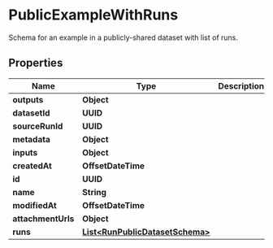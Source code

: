 

# PublicExampleWithRuns

Schema for an example in a publicly-shared dataset with list of runs.

## Properties

| Name | Type | Description | Notes |
|------------ | ------------- | ------------- | -------------|
|**outputs** | **Object** |  |  [optional] |
|**datasetId** | **UUID** |  |  |
|**sourceRunId** | **UUID** |  |  [optional] |
|**metadata** | **Object** |  |  [optional] |
|**inputs** | **Object** |  |  |
|**createdAt** | **OffsetDateTime** |  |  [optional] |
|**id** | **UUID** |  |  |
|**name** | **String** |  |  |
|**modifiedAt** | **OffsetDateTime** |  |  [optional] |
|**attachmentUrls** | **Object** |  |  [optional] |
|**runs** | [**List&lt;RunPublicDatasetSchema&gt;**](RunPublicDatasetSchema.md) |  |  |



